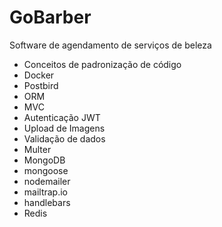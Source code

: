 <h1>GoBarber</h1>
<p>Software de agendamento de serviços de beleza</p>
<ul>
 <li>Conceitos de padronização de código</li>
 <li>Docker</li>
  <li>Postbird</li>
 <li>ORM</li>
 <li>MVC</li>
 <li>Autenticação JWT</li>
 <li>Upload de Imagens</li>
 <li>Validação de dados</li>
 <li>Multer</li>
 <li>MongoDB</li>
 <li>mongoose</li>
 <li>nodemailer</li>
 <li>mailtrap.io</li>  
 <li>handlebars</li>  
 <li>Redis</li>  
</ul>
